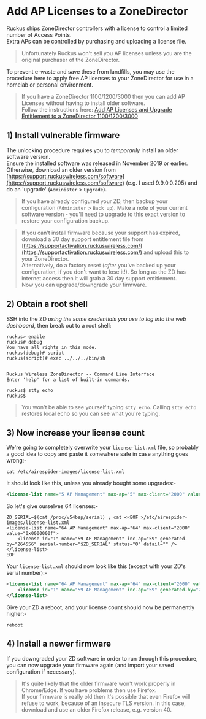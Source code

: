 # Add AP Licenses to a ZoneDirector

Ruckus ships ZoneDirector controllers with a license to control a limited number of Access Points.   
Extra APs can be controlled by purchasing and uploading a license file.  
> Unfortunately Ruckus won't sell you AP licenses unless you are the original purchaser of the ZoneDirector.   

To prevent e-waste and save these from landfills, you may use the procedure here to apply free AP licenses to your ZoneDirector for use in a homelab or personal environment.

>If you have a ZoneDirector 1100/1200/3000 then you can add AP Licenses without having to install older software.  
>Follow the instructions here: [Add AP Licenses and Upgrade Entitlement to a ZoneDirector 1100/1200/3000](ZD1200LicensesAndSupport.md)

## 1) Install vulnerable firmware
The unlocking procedure requires you to *temporarily* install an older software version.  
Ensure the installed software was released in November 2019 or earlier. Otherwise, download an older version from [https://support.ruckuswireless.com/software](https://support.ruckuswireless.com/software) (e.g. I used 9.9.0.0.205) and do an 'upgrade' (`Administer` > `Upgrade`).

> If you have already configured your ZD, then backup your configuration (`Administer` > `Back up`). Make a note of your current software version - you'll need to upgrade to this exact version to restore your configuration backup.

> If you can't install firmware because your support has expired, download a 30 day support entitlement file from [https://supportactivation.ruckuswireless.com/](https://supportactivation.ruckuswireless.com/) and upload this to your ZoneDirector.  
> Alternatively, do a factory reset (_after_ you've backed up your configuration, if you don't want to lose it!). So long as the ZD has internet access then it will grab a 30 day support entitlement.  
> Now you can upgrade/downgrade your firmware.

## 2) Obtain a root shell
SSH into the ZD *using the same credentials you use to log into the web dashboard*, then break out to a root shell:

```console
ruckus> enable 
ruckus# debug 
You have all rights in this mode.
ruckus(debug)# script 
ruckus(script)# exec ../../../bin/sh


Ruckus Wireless ZoneDirector -- Command Line Interface
Enter 'help' for a list of built-in commands.

ruckus$ stty echo
ruckus$
```

> You won't be able to see yourself typing `stty echo`. Calling `stty echo` restores local echo so you can see what you're typing.

## 3) Now increase your license count

We're going to completely overwrite your `license-list.xml` file, so probably a good idea to copy and paste it somewhere safe in case anything goes wrong:-

```console
cat /etc/airespider-images/license-list.xml
```
It should look like this, unless you already bought some upgrades:-
```xml
<license-list name="5 AP Management" max-ap="5" max-client="2000" value="0x0000000f" />
```

So let's give ourselves 64 licenses:-
```console
ZD_SERIAL=$(cat /proc/v54bsp/serial) ; cat <<EOF >/etc/airespider-images/license-list.xml
<license-list name="64 AP Management" max-ap="64" max-client="2000" value="0x0000000f">
    <license id="1" name="59 AP Management" inc-ap="59" generated-by="264556" serial-number="$ZD_SERIAL" status="0" detail="" />
</license-list>
EOF
```

Your `license-list.xml` should now look like this (except with your ZD's serial number):-
```xml
<license-list name="64 AP Management" max-ap="64" max-client="2000" value="0x0000000f">
    <license id="1" name="59 AP Management" inc-ap="59" generated-by="264556" serial-number="000000000000" status="0" detail="" />
</license-list>
```

Give your ZD a reboot, and your license count should now be permanently higher:-
```console
reboot
```

## 4) Install a newer firmware
If you downgraded your ZD software in order to run through this procedure, you can now upgrade your firmware again (and import your saved configuration if necessary).

> It's quite likely that the older firmware won't work properly in Chrome/Edge. If you have problems then use Firefox.  
If your firmware is really old then it's possible that even Firefox will refuse to work, because of an insecure TLS version. In this case, download and use an older Firefox release, e.g. version 40.
